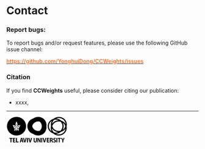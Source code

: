 # Contact

### Report bugs:

To report bugs and/or request features, please use the following GitHub issue channel: 

[<b><span style="color:#F17F42">https://github.com/YonghuiDong/CCWeights/issues</span></b>](https://github.com/YonghuiDong/Weights/issues)


### Citation

If you find **CCWeights** useful, please consider citing our publication:

- xxxx, 


------
<a href= 'https://bcdd.tau.ac.il/'><img src='pix/tau.png' alt='TAU' title='Tel Aviv University' width='160'/></a>

